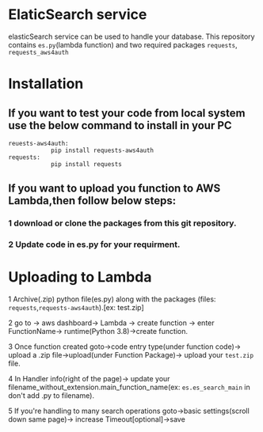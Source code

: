 # ElaticSearch service

elasticSearch service can be used to handle your database.
This repository contains `es.py`(lambda function) and two required packages `requests`, `requests_aws4auth`

# Installation

## If you want to test your code from local system use the below command to install in your PC

    reuests-aws4auth:
    			pip install requests-aws4auth
    requests:
    			pip install requests

## If you want to upload you function to AWS Lambda,then follow below steps:

### 1 download or clone the packages from this git repository.

### 2 Update code in es.py for your requirment.

# Uploading to Lambda

1 Archive(.zip) python file(es.py) along with the packages (files: `requests`,`requests-aws4auth`).[ex: test.zip]

2 go to -> aws dashboard-> Lambda -> create function -> enter FunctionName-> runtime(Python 3.8)->create function.

3 Once function created goto->code entry type(under function code)-> upload a .zip file->upload(under Function Package)-> upload your `test.zip` file.

4 In Handler info(right of the page)-> update your filename_without_extension.main_function_name(ex: `es.es_search_main` in don't add .py to filename).

5 If you're handling to many search operations goto->basic settings(scroll down same page)-> increase Timeout[optional]->save
